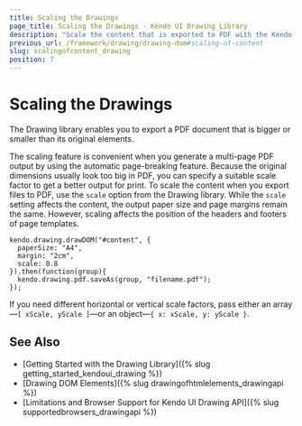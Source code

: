 ```yaml
---
title: Scaling the Drawings
page_title: Scaling the Drawings - Kendo UI Drawing Library
description: "Scale the content that is exported to PDF with the Kendo UI Drawing library."
previous_url: /framework/drawing/drawing-dom#scaling-of-content
slug: scalingofcontent_drawing
position: 7
---
```


# Scaling the Drawings

The Drawing library enables you to export a PDF document that is bigger or smaller than its original elements.

The scaling feature is convenient when you generate a multi-page PDF output by using the automatic page-breaking feature. Because the original dimensions usually look too big in PDF, you can specify a suitable scale factor to get a better output for print. To scale the content when you export files to PDF, use the `scale` option from the Drawing library. While the `scale` setting affects the content, the output paper size and page margins remain the same. However, scaling affects the position of the headers and footers of page templates.

    kendo.drawing.drawDOM("#content", {
      paperSize: "A4",
      margin: "2cm",
      scale: 0.8
    }).then(function(group){
      kendo.drawing.pdf.saveAs(group, "filename.pdf");
    });

If you need different horizontal or vertical scale factors, pass either an array&mdash;`[ xScale, yScale ]`&mdash;or an object&mdash;`{ x: xScale, y: yScale }`.

## See Also

* [Getting Started with the Drawing Library]({% slug getting_started_kendoui_drawing %})
* [Drawing DOM Elements]({% slug drawingofhtmlelements_drawingapi %})
* [Limitations and Browser Support for Kendo UI Drawing API]({% slug supportedbrowsers_drawingapi %})
